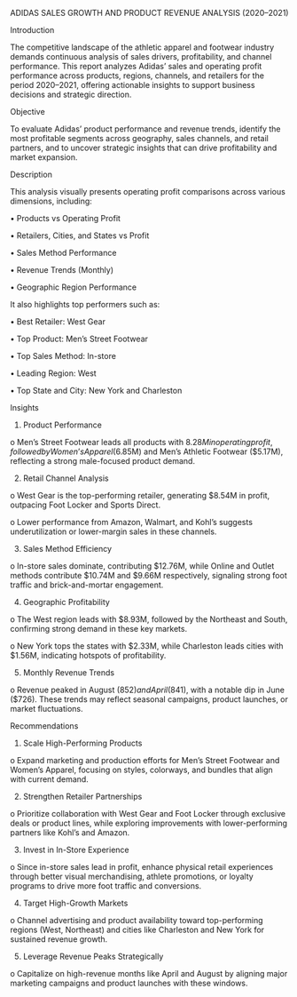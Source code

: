 ADIDAS SALES GROWTH AND PRODUCT REVENUE ANALYSIS (2020–2021)

Introduction

The competitive landscape of the athletic apparel and footwear industry demands continuous analysis of sales drivers, profitability, and channel performance. This report analyzes Adidas’ sales and operating profit performance across products, regions, channels, and retailers for the period 2020–2021, offering actionable insights to support business decisions and strategic direction.

Objective

To evaluate Adidas’ product performance and revenue trends, identify the most profitable segments across geography, sales channels, and retail partners, and to uncover strategic insights that can drive profitability and market expansion.

Description

This analysis visually presents operating profit comparisons across various dimensions, including:

•	Products vs Operating Profit

•	Retailers, Cities, and States vs Profit

•	Sales Method Performance

•	Revenue Trends (Monthly)

•	Geographic Region Performance

It also highlights top performers such as:

•	Best Retailer: West Gear

•	Top Product: Men’s Street Footwear

•	Top Sales Method: In-store

•	Leading Region: West

•	Top State and City: New York and Charleston

Insights

1.	Product Performance

o	Men’s Street Footwear leads all products with $8.28M in operating profit, followed by Women’s Apparel ($6.85M) and Men’s Athletic Footwear ($5.17M), reflecting a strong male-focused product demand.

2.	Retail Channel Analysis

o	West Gear is the top-performing retailer, generating $8.54M in profit, outpacing Foot Locker and Sports Direct.

o	Lower performance from Amazon, Walmart, and Kohl’s suggests underutilization or lower-margin sales in these channels.

3.	Sales Method Efficiency

o	In-store sales dominate, contributing $12.76M, while Online and Outlet methods contribute $10.74M and $9.66M respectively, signaling strong foot traffic and brick-and-mortar engagement.

4.	Geographic Profitability

o	The West region leads with $8.93M, followed by the Northeast and South, confirming strong demand in these key markets.

o	New York tops the states with $2.33M, while Charleston leads cities with $1.56M, indicating hotspots of profitability.

5.	Monthly Revenue Trends

o	Revenue peaked in August ($852) and April ($841), with a notable dip in June ($726). These trends may reflect seasonal campaigns, product launches, or market fluctuations.

Recommendations

1.	Scale High-Performing Products

o	Expand marketing and production efforts for Men’s Street Footwear and Women’s Apparel, focusing on styles, colorways, and bundles that align with current demand.

2.	Strengthen Retailer Partnerships

o	Prioritize collaboration with West Gear and Foot Locker through exclusive deals or product lines, while exploring improvements with lower-performing partners like Kohl’s and Amazon.

3.	Invest in In-Store Experience

o	Since in-store sales lead in profit, enhance physical retail experiences through better visual merchandising, athlete promotions, or loyalty programs to drive more foot traffic and conversions.

4.	Target High-Growth Markets

o	Channel advertising and product availability toward top-performing regions (West, Northeast) and cities like Charleston and New York for sustained revenue growth.

5.	Leverage Revenue Peaks Strategically

o	Capitalize on high-revenue months like April and August by aligning major marketing campaigns and product launches with these windows.

